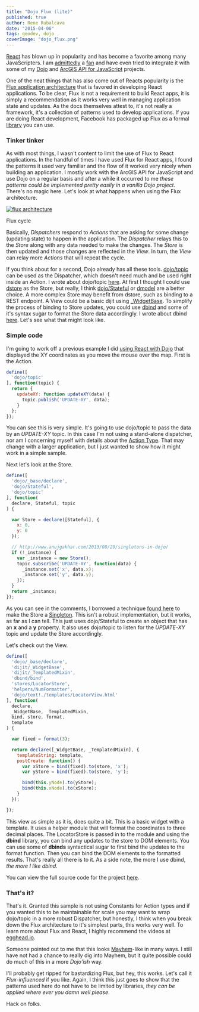 ```yaml
---
title: "Dojo Flux (lite)"
published: true
author: Rene Rubalcava
date: "2015-04-06"
tags: geodev, dojo
coverImage: "dojo_flux.png"
---
```


[React](https://facebook.github.io/react/) has blown up in popularity and has become a favorite among many JavaScripters. I am [admittedly](https://odoe.net/blog/esrijs-reactjs/) a [fan](https://geonet.esri.com/people/odoe/blog/2015/04/01/esrijs-with-reactjs-updated) and have even tried to integrate it with some of my [Dojo](http://dojotoolkit.org/) and [ArcGIS API for JavaScript](https://developers.arcgis.com/javascript/) projects.

One of the neat things that has also come out of Reacts popularity is the [Flux application architecture](http://facebook.github.io/flux/docs/overview.html) that is favored in developing React applications. To be clear, Flux is not a requirement to build React apps, it is simply a recommendation as it works very well in managing application state and updates. As the docs themselves attest to, it's not really a framework, it's a collection of patterns used to develop applications. If you are doing React development, Facebook has packaged up Flux as a formal [library](https://github.com/facebook/flux) you can use.

### Tinker tinker

As with most things, I wasn't content to limit the use of Flux to React applications. In the handful of times I have used Flux for React apps, I found the patterns it used very familiar and the flow of it worked very nicely when building an application. I mostly work with the ArcGIS API for JavaScript and use Dojo on a regular basis and after a while it occurred to me _these patterns could be implemented pretty easily in a vanilla Dojo project_. There's no magic here. Let's look at what happens when using the Flux architecture.

[![flux architecture](images/flux_cycle.gif)](https://odoe.net/blog/wp-content/uploads/flux_cycle.gif)

Flux cycle

Basically, _Dispatchers_ respond to _Actions_ that are asking for some change (updating state) to happen in the application. The _Dispatcher_ relays this to the _Store_ along with any data needed to make the changes. The _Store_ is then updated and those changes are reflected in the _View_. In turn, the _View_ can relay more _Actions_ that will repeat the cycle.

If you think about for a second, Dojo already has all these tools. [dojo/topic](http://dojotoolkit.org/reference-guide/1.10/dojo/topic.html) can be used as the Dispatcher, which doesn't need much and be used right inside an Action. I wrote about dojo/topic [here](https://geonet.esri.com/people/odoe/blog/2014/12/02/stay-on-topic). At first I thought I could use [dstore](https://github.com/sitepen/dstore) as the Store, but really, I think [dojo/Stateful](http://dojotoolkit.org/reference-guide/1.10/dojo/Stateful.html) or [dmodel](https://github.com/SitePen/dmodel) are a better choice. A more complex Store may benefit from dstore, such as binding to a REST endpoint. A View could be a basic dijit using [_WidgetBase](http://dojotoolkit.org/reference-guide/1.10/dijit/_WidgetBase.html). To simplify the process of binding to Store updates, you could use [dbind](https://github.com/kriszyp/dbind) and some of it's syntax sugar to format the Store data accordingly. I wrote about dbind [here](https://odoe.net/blog/dbind-arcgis-js-apps/). Let's see what that might look like.

### Simple code

I'm going to work off a previous example I did [using React with Dojo](https://odoe.net/blog/esrijs-reactjs/) that displayed the XY coordinates as you move the mouse over the map. First is the Action.

```js
define([
  'dojo/topic'
], function(topic) {
  return {
    updateXY: function updateXY(data) {
      topic.publish('UPDATE-XY', data);
    }
  };
});
```

You can see this is very simple. It's going to use dojo/topic to pass the data by an _UPDATE-XY_ topic. In this case I'm not using a stand-alone dispatcher, nor am I concerning myself with details about the [Action Type](https://facebook.github.io/flux/docs/dispatcher.html). That may change with a larger application, but I just wanted to show how it might work in a simple sample.

Next let's look at the Store.  

```js
define([
  'dojo/_base/declare',
  'dojo/Stateful',
  'dojo/topic'
], function(
  declare, Stateful, topic
) {

  var Store = declare([Stateful], {
    x: 0,
    y: 0
  });

  // http://www.anujgakhar.com/2013/08/29/singletons-in-dojo/
  if (!_instance) {
    var _instance = new Store();
    topic.subscribe('UPDATE-XY', function(data) {
      _instance.set('x', data.x);
      _instance.set('y', data.y);
    });
  }
  return _instance;
});
```

As you can see in the comments, I borrowed a technique [found here](http://www.anujgakhar.com/2013/08/29/singletons-in-dojo/) to make the Store a [Singleton](http://en.wikipedia.org/wiki/Singleton_pattern). This isn't a robust implementation, but it works, as far as I can tell. This just uses dojo/Stateful to create an object that has an **x** and a **y** property. It also uses dojo/topic to listen for the _UPDATE-XY_ topic and update the Store accordingly.

Let's check out the View.

```js
define([
  'dojo/_base/declare',
  'dijit/_WidgetBase',
  'dijit/_TemplatedMixin',
  'dbind/bind',
  'stores/LocatorStore',
  'helpers/NumFormatter',
  'dojo/text!./templates/LocatorView.html'
], function(
  declare,
  _WidgetBase, _TemplatedMixin,
  bind, store, format,
  template
) {

  var fixed = format(3);

  return declare([_WidgetBase, _TemplatedMixin], {
    templateString: template,
    postCreate: function() {
      var xStore = bind(fixed).to(store, 'x');
      var yStore = bind(fixed).to(store, 'y');

      bind(this.yNode).to(yStore);
      bind(this.xNode).to(xStore);
    }
  });

});
```

This view as simple as it is, does quite a bit. This is a basic widget with a template. It uses a helper module that will format the coordinates to three decimal places. The LocatorStore is passed in to the module and using the **dbind** library, you can bind any updates to the store to DOM elements. You can use some of **dbinds** syntactical sugar to first bind the updates to the format function. Then you can bind the DOM elements to the formatted results. That's really all there is to it. As a side note, the more I use dbind, _the more I like dbind_.

You can view the full source code for the project [here](https://github.com/odoe/esrijs-flux).

### That's it?

That's it. Granted this sample is not using Constants for Action types and if you wanted this to be maintainable for scale you may want to wrap dojo/topic in a more robust Dispatcher, but honestly, I think when you break down the Flux architecture to it's simplest parts, this works very well. To learn more about Flux and React, I highly recommend the videos at [egghead.io](https://egghead.io/technologies/react).

Someone pointed out to me that this looks [Mayhem](https://sitepen.github.io/mayhem/guide/#what-is-mayhem)\-like in many ways. I still have not had a chance to really dig into Mayhem, but it quite possible could do much of this in a more _Dojo'ish_ way.

I'll probably get ripped for bastardizing Flux, but hey, this works. Let's call it _Flux-influenced_ if you like. Again, I think this just goes to show that the patterns used here do not have to be limited by libraries, _they can be applied where ever you damn well please_.

Hack on folks.
